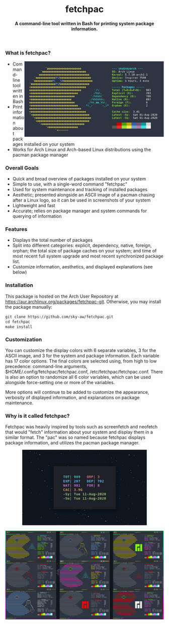 <h1 align="center">fetchpac</h1>

<h4 align="center">A command-line tool written in Bash for printing system package information.</h4>
<br>

### What is fetchpac?
<img src="./assets/showcase/showcase_01.png" alt="" align="right" height="240px">

- Command-line tool written in Bash
- Print information about packages installed on your system
- Works for Arch Linux and Arch-based Linux distributions using the pacman package manager

### Overall Goals
- Quick and broad overview of packages installed on your system
- Simple to use, with a single-word command "fetchpac"
- Used for system maintenance and tracking of installed packages
- Aesthetic; presented alongside an ASCII image of a pacman chasing after a Linux logo, so it can be used in screenshots of your system
- Lightweight and fast
- Accurate; relies on package manager and system commands for querying of information

### Features
- Displays the total number of packages
- Split into different categories: explicit, dependency, native, foreign, orphan; the total size of package caches on your system; and time of most recent full system upgrade and most recent synchronized package list.
- Customize information, aesthetics, and displayed explanations (see below)

### Installation
This package is hosted on the Arch User Repository at <a href="https://aur.archlinux.org/packages/fetchpac-git">https://aur.archlinux.org/packages/fetchpac-git</a>. Otherwise, you may install the package manually:
```
git clone https://github.com/sky-aw/fetchpac.git
cd fetchpac
make install
```

### Customization
You can customize the display colors with 6 separate variables, 3 for the ASCII image, and 3 for the system and package information. Each variable has 17 color options. The final colors are selected using, from high to low precedence: command-line arguments, $HOME/.config/fetchpac/fetchpac.conf, /etc/fetchpac/fetchpac.conf. There is also an option to randomize all 6 color variables, which can be used alongside force-setting one or more of the variables.

More options will continue to be added to customize the appearance, verbosity of displayed information, and explanations on package maintenance.

### Why is it called fetchpac?

Fetchpac was heavily inspired by tools such as screenfetch and neofetch that would "fetch" information about your system and display them in a similar format. The "pac" was so named because fetchpac displays package information, and utilizes the pacman package manager.  

<p align="center">
  <img src="./assets/showcase/showcase_03.png" alt="" height="240px">
</p>
<p align="center">
  <img src="./assets/showcase/showcase_04.png">
</p>